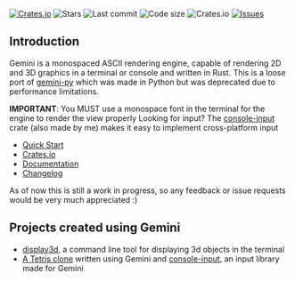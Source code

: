 [![Crates.io](https://img.shields.io/crates/v/gemini-engine)](https://crates.io/crates/gemini-engine) ![Stars](https://img.shields.io/github/stars/renpenguin/gemini-engine?color=yellow) ![Last commit](https://img.shields.io/github/last-commit/renpenguin/gemini-engine) ![Code size](https://img.shields.io/github/languages/code-size/renpenguin/gemini-engine) ![Crates.io](https://img.shields.io/crates/d/gemini-engine) [![Issues](https://img.shields.io/github/issues/renpenguin/gemini-engine)](https://github.com/renpenguin/gemini-engine/issues)

## Introduction

Gemini is a monospaced ASCII rendering engine, capable of rendering 2D and 3D graphics in a terminal or console and written in Rust. This is a loose port of [gemini-py](https://github.com/renpenguin/gemini-py) which was made in Python but was deprecated due to performance limitations.

**IMPORTANT**: You MUST use a monospace font in the terminal for the engine to render the view properly
Looking for input? The [console-input](https://crates.io/crates/console-input) crate (also made by me) makes it easy to implement cross-platform input

- [Quick Start](https://docs.rs/gemini-engine/latest/gemini_engine/core/index.html)
- [Crates.io](https://crates.io/crates/gemini-engine)
- [Documentation](https://docs.rs/gemini-engine)
- [Changelog](https://github.com/renpenguin/gemini-engine/commits)

As of now this is still a work in progress, so any feedback or issue requests would be very much appreciated :)

## Projects created using Gemini
- [display3d](https://github.com/renpenguin/display3d), a command line tool for displaying 3d objects in the terminal
- [A Tetris clone](https://github.com/renpenguin/console-tetris) written using Gemini and [console-input](https://crates.io/crates/console-input), an input library made for Gemini

